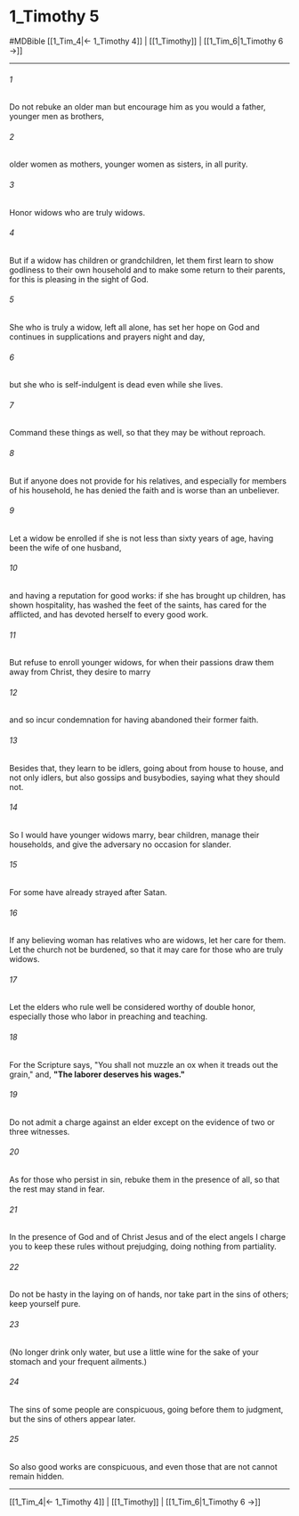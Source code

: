 # 1_Timothy 5
#MDBible
[[1_Tim_4|← 1_Timothy 4]] | [[1_Timothy]] | [[1_Tim_6|1_Timothy 6 →]]

***

###### 1 
Do not rebuke an older man but encourage him as you would a father, younger men as brothers, 

###### 2 
older women as mothers, younger women as sisters, in all purity. 

###### 3 
Honor widows who are truly widows. 

###### 4 
But if a widow has children or grandchildren, let them first learn to show godliness to their own household and to make some return to their parents, for this is pleasing in the sight of God. 

###### 5 
She who is truly a widow, left all alone, has set her hope on God and continues in supplications and prayers night and day, 

###### 6 
but she who is self-indulgent is dead even while she lives. 

###### 7 
Command these things as well, so that they may be without reproach. 

###### 8 
But if anyone does not provide for his relatives, and especially for members of his household, he has denied the faith and is worse than an unbeliever. 

###### 9 
Let a widow be enrolled if she is not less than sixty years of age, having been the wife of one husband, 

###### 10 
and having a reputation for good works: if she has brought up children, has shown hospitality, has washed the feet of the saints, has cared for the afflicted, and has devoted herself to every good work. 

###### 11 
But refuse to enroll younger widows, for when their passions draw them away from Christ, they desire to marry 

###### 12 
and so incur condemnation for having abandoned their former faith. 

###### 13 
Besides that, they learn to be idlers, going about from house to house, and not only idlers, but also gossips and busybodies, saying what they should not. 

###### 14 
So I would have younger widows marry, bear children, manage their households, and give the adversary no occasion for slander. 

###### 15 
For some have already strayed after Satan. 

###### 16 
If any believing woman has relatives who are widows, let her care for them. Let the church not be burdened, so that it may care for those who are truly widows. 

###### 17 
Let the elders who rule well be considered worthy of double honor, especially those who labor in preaching and teaching. 

###### 18 
For the Scripture says, "You shall not muzzle an ox when it treads out the grain," and, **"The laborer deserves his wages."** 

###### 19 
Do not admit a charge against an elder except on the evidence of two or three witnesses. 

###### 20 
As for those who persist in sin, rebuke them in the presence of all, so that the rest may stand in fear. 

###### 21 
In the presence of God and of Christ Jesus and of the elect angels I charge you to keep these rules without prejudging, doing nothing from partiality. 

###### 22 
Do not be hasty in the laying on of hands, nor take part in the sins of others; keep yourself pure. 

###### 23 
(No longer drink only water, but use a little wine for the sake of your stomach and your frequent ailments.) 

###### 24 
The sins of some people are conspicuous, going before them to judgment, but the sins of others appear later. 

###### 25 
So also good works are conspicuous, and even those that are not cannot remain hidden. 

***

[[1_Tim_4|← 1_Timothy 4]] | [[1_Timothy]] | [[1_Tim_6|1_Timothy 6 →]]
